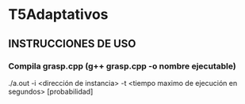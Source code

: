 # T5Adaptativos

 ## INSTRUCCIONES DE USO ### 
 ### Compila grasp.cpp (g++ grasp.cpp -o nombre ejecutable) 
            
 ./a.out -i <dirección de instancia> -t <tiempo maximo de ejecución en segundos> [probabilidad]



